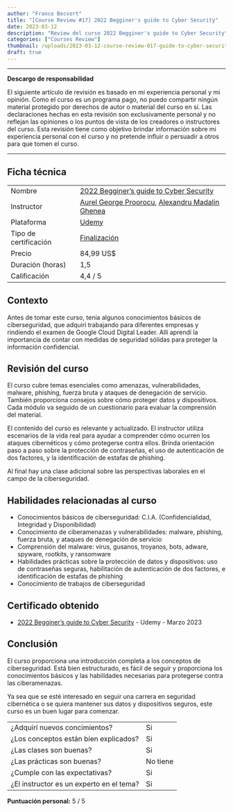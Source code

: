 ```yaml
---
author: "Franco Becvort"
title: "[Course Review #17] 2022 Begginer's guide to Cyber Security"
date: 2023-03-12
description: "Review del curso 2022 Begginer's guide to Cyber Security"
categories: ["Courses Review"]
thumbnail: /uploads/2023-03-12-course-review-017-guide-to-cyber-security/cybersec.png
draft: true
---
```


---

**Descargo de responsabilidad**

El siguiente artículo de revisión es basado en mi experiencia personal y mi opinión. Como el curso es un programa pago, no puedo compartir ningún material protegido por derechos de autor o material del curso en sí. Las declaraciones hechas en esta revisión son exclusivamente personal y no reflejan las opiniones o los puntos de vista de los creadores o instructores del curso. Esta revisión tiene como objetivo brindar información sobre mi experiencia personal con el curso y no pretende influir o persuadir a otros para que tomen el curso.

---

## Ficha técnica

|                       |                                                                                                                                                                                                                    |
| --------------------- | ------------------------------------------------------------------------------------------------------------------------------------------------------------------------------------------------------------------ |
| Nombre                | [2022 Begginer&rsquo;s guide to Cyber Security](https://www.udemy.com/course/2021-beginners-guide-to-cyber-security/)                                                                                              |
| Instructor            | [Aurel George Proorocu](https://www.linkedin.com/in/aurelp/), [Alexandru Madalin Ghenea](https://www.linkedin.com/in/alexandru-madalin-ghenea-b7939167/)                                                           |
| Plataforma            | [Udemy](https://www.udemy.com/)                                                                                                                                                                                    |
| Tipo de certificación | [Finalización](https://support.udemy.com/hc/es/sections/360011037194-Certificados-de-finalizaci%C3%B3n#:~:text=Los%20certificados%20de%20finalizaci%C3%B3n%20sirven,certificados%20no%20tienen%20validez%20legal.) |
| Precio                | 84,99 US$                                                                                                                                                                                                          |
| Duración \(horas\)    | 1,5                                                                                                                                                                                                                |
| Calificación          | 4,4 / 5                                                                                                                                                                                                            |

## Contexto

Antes de tomar este curso, tenía algunos conocimientos básicos de ciberseguridad, que adquirí trabajando para diferentes empresas y rindiendo el examen de Google Cloud Digital Leader. Allí aprendí la importancia de contar con medidas de seguridad sólidas para proteger la información confidencial.

## Revisión del curso

El curso cubre temas esenciales como amenazas, vulnerabilidades, malware, phishing, fuerza bruta y ataques de denegación de servicio. También proporciona consejos sobre cómo proteger datos y dispositivos. Cada módulo va seguido de un cuestionario para evaluar la comprensión del material.

El contenido del curso es relevante y actualizado. El instructor utiliza escenarios de la vida real para ayudar a comprender cómo ocurren los ataques cibernéticos y cómo protegerse contra ellos. Brinda orientación paso a paso sobre la protección de contraseñas, el uso de autenticación de dos factores, y la identificación de estafas de phishing.

Al final hay una clase adicional sobre las perspectivas laborales en el campo de la ciberseguridad.

## Habilidades relacionadas al curso

- Conocimientos básicos de ciberseguridad: C.I.A. \(Confidencialidad, Integridad y Disponibilidad\)
- Conocimiento de ciberamenazas y vulnerabilidades: malware, phishing, fuerza bruta, y ataques de denegación de servicio
- Comprensión del malware: virus, gusanos, troyanos, bots, adware, spyware, rootkits, y ransomware
- Habilidades prácticas sobre la protección de datos y dispositivos: uso de contraseñas seguras, habilitación de autenticación de dos factores, e identificación de estafas de phishing
- Conocimiento de trabajos de ciberseguridad

## Certificado obtenido

- [2022 Begginer&rsquo;s guide to Cyber Security](https://udemy-certificate.s3.amazonaws.com/pdf/UC-af4775d4-4935-40da-b212-fd06c4d02c7e.pdf) - Udemy - Marzo 2023

## Conclusión

El curso proporciona una introducción completa a los conceptos de ciberseguridad. Está bien estructurado, es fácil de seguir y proporciona los conocimientos básicos y las habilidades necesarias para protegerse contra las ciberamenazas.

Ya sea que se esté interesado en seguir una carrera en seguridad cibernética o se quiera mantener sus datos y dispositivos seguros, este curso es un buen lugar para comenzar.

|                                          |          |
| ---------------------------------------- | -------- |
| ¿Adquirí nuevos concimientos?            | Si       |
| ¿Los conceptos están bien explicados?    | Si       |
| ¿Las clases son buenas?                  | Si       |
| ¿Las prácticas son buenas?               | No tiene |
| ¿Cumple con las expectativas?            | Si       |
| ¿El instructor es un experto en el tema? | Si       |

**Puntuación personal:** 5 / 5
